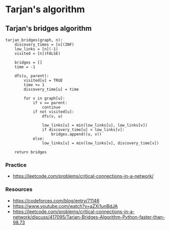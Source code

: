 # Tarjan's algorithm

## Tarjan's bridges algorithm

```
tarjan_bridges(graph, n):
    discovery_times = [n](INF)
    low_links = [n](-1)
    visited = [n](FALSE)

    bridges = []
    time = -1

    dfs(u, parent):
        visited[u] = TRUE
        time += 1
        discovery_time[u] = time

        for v in graph[u]:
            if v == parent:
                continue
            if not visited[u]:
                dfs(v, u)

                low_links[u] = min(low_links[u], low_links[v])
                if discovery_time[u] < low_links[v]:
                    bridges.append((u, v))
            else:
                low_links[u] = min(low_links[v], discovery_time[v])
    
    return bridges
```

### Practice
- https://leetcode.com/problems/critical-connections-in-a-network/

### Resources
- https://codeforces.com/blog/entry/71146
- https://www.youtube.com/watch?v=aZXi1unBdJA
- https://leetcode.com/problems/critical-connections-in-a-network/discuss/417095/Tarjan-Bridges-Algorithm-Python-faster-than-98.73
